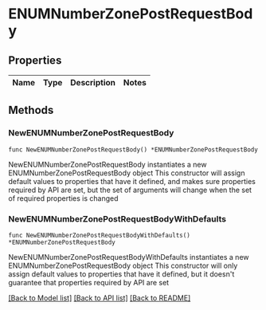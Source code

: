 # ENUMNumberZonePostRequestBody

## Properties

Name | Type | Description | Notes
------------ | ------------- | ------------- | -------------

## Methods

### NewENUMNumberZonePostRequestBody

`func NewENUMNumberZonePostRequestBody() *ENUMNumberZonePostRequestBody`

NewENUMNumberZonePostRequestBody instantiates a new ENUMNumberZonePostRequestBody object
This constructor will assign default values to properties that have it defined,
and makes sure properties required by API are set, but the set of arguments
will change when the set of required properties is changed

### NewENUMNumberZonePostRequestBodyWithDefaults

`func NewENUMNumberZonePostRequestBodyWithDefaults() *ENUMNumberZonePostRequestBody`

NewENUMNumberZonePostRequestBodyWithDefaults instantiates a new ENUMNumberZonePostRequestBody object
This constructor will only assign default values to properties that have it defined,
but it doesn't guarantee that properties required by API are set


[[Back to Model list]](../README.md#documentation-for-models) [[Back to API list]](../README.md#documentation-for-api-endpoints) [[Back to README]](../README.md)


